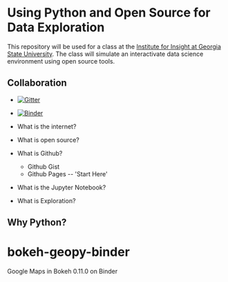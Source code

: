# Using Python and Open Source for Data Exploration

This repository will be used for a class at the [Institute for Insight at Georgia State University](http://insight.gsu.edu/).
The class will simulate an interactivate data science environment using open source tools.

## Collaboration

* [![Gitter](https://badges.gitter.im/tonyfast/insight.svg)](https://gitter.im/tonyfast/insight?utm_source=badge&utm_medium=badge&utm_campaign=pr-badge)
* [![Binder](http://mybinder.org/badge.svg)](http://mybinder.org/repo/tonyfast/insight)



* What is the internet?
* What is open source?
* What is Github?
  * Github Gist
  * Github Pages -- 'Start Here'
* What is the Jupyter Notebook?
* What is Exploration?



## Why Python?



# bokeh-geopy-binder

Google Maps in Bokeh 0.11.0 on Binder


